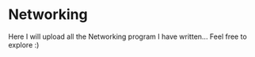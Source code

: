 # Networking

Here I will upload all the Networking program I have written...
Feel free to explore :)
